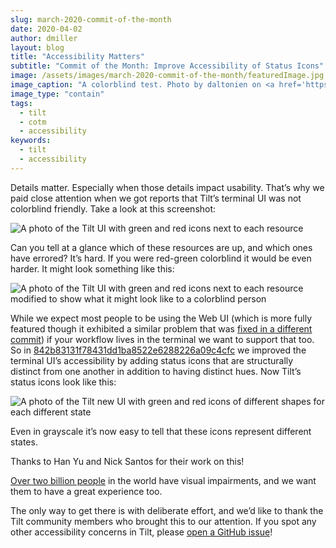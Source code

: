 ```yaml
---
slug: march-2020-commit-of-the-month
date: 2020-04-02
author: dmiller
layout: blog
title: "Accessibility Matters"
subtitle: "Commit of the Month: Improve Accessibility of Status Icons"
image: /assets/images/march-2020-commit-of-the-month/featuredImage.jpg
image_caption: "A colorblind test. Photo by daltonien on <a href='https://flickr.com/photos/nicolasdumond79/13782659973'>Flickr</a>."
image_type: "contain"
tags:
  - tilt
  - cotm
  - accessibility
keywords:
  - tilt
  - accessibility
---
```


Details matter. Especially when those details impact usability. That’s why we paid close attention when we got reports that Tilt’s terminal UI was not colorblind friendly. Take a look at this screenshot:

![A photo of the Tilt UI with green and red icons next to each resource](/assets/images//march-2020-commit-of-the-month/colorblind1.png)

Can you tell at a glance which of these resources are up, and which ones have errored? It’s hard. If you were red-green colorblind it would be even harder. It might look something like this:

![A photo of the Tilt UI with green and red icons next to each resource modified to show what it might look like to a colorblind person](/assets/images/march-2020-commit-of-the-month/colorblind1-mod.png)

While we expect most people to be using the Web UI (which is more fully featured though it exhibited a similar problem that was [fixed in a different commit](https://github.com/windmilleng/tilt/commit/0c1985c3e2ddeeedce7fb5633753d23730887f62)) if your workflow lives in the terminal we want to support that too. So in [842b83131f78431dd1ba8522e6288226a09c4cfc](https://github.com/windmilleng/tilt/commit/842b83131f78431dd1ba8522e6288226a09c4cfc) we improved the terminal UI’s accessibility by adding status icons that are structurally distinct from one another in addition to having distinct hues. Now Tilt’s status icons look like this:

![A photo of the Tilt new UI with green and red icons of different shapes for each different state](/assets/images/march-2020-commit-of-the-month/now.png)

Even in grayscale it’s now easy to tell that these icons represent different states.

Thanks to Han Yu and Nick Santos for their work on this! 

[Over two billion people](https://www.who.int/news-room/fact-sheets/detail/blindness-and-visual-impairment) in the world have visual impairments, and we want them to have a great experience too. 

The only way to get there is with deliberate effort, and we’d like to thank the Tilt community members who brought this to our attention. If you spot any other accessibility concerns in Tilt, please [open a GitHub issue](https://github.com/windmilleng/tilt/issues/new)!
